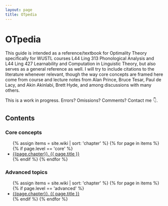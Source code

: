 ```yaml
---
layout: page
title: OTpedia
---
```


# OTpedia

This guide is intended as a reference/textbook for Optimality Theory specifically for WUSTL courses L44 Ling 313 Phonological Analysis and L44 Ling 427 Learnability and Computation in Linguistic Theory, but also serves as a general reference as well. I will try to include citations to the literature whenever relevant, though the way core concepts are framed here come from course and lecture notes from Alan Prince, Bruce Tesar, Paul de Lacy, and Akin Akinlabi, Brett Hyde, and among discussions with many others. 

This is a work in progress. Errors? Omissions? Comments? Contact me 👇.

## Contents

### Core concepts

<ul class="wiki-list">
{% assign items = site.wiki | sort: 'chapter' %}
{% for page in items %}
{% if page.level == 'core' %}
<li><a href="{{ page.url }}">{{page.chapter}}. {{ page.title }}</a></li>
{% endif %}
{% endfor %}
</ul>

### Advanced topics

<ul class="wiki-list">
{% assign items = site.wiki | sort: 'chapter' %}
{% for page in items %}
{% if page.level == 'advanced' %}
<li><a href="{{ page.url }}">{{page.chapter}}. {{ page.title }}</a></li>
{% endif %}
{% endfor %}
</ul>